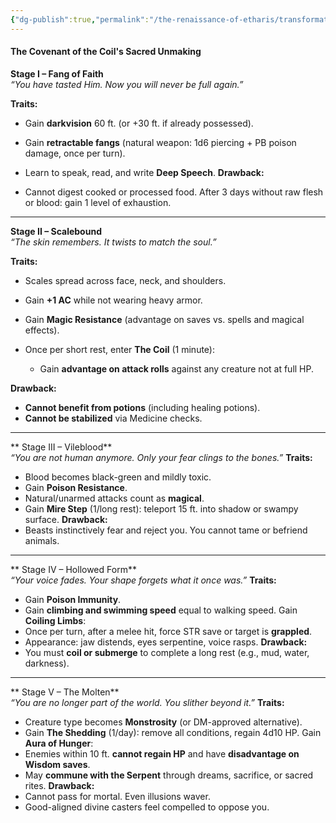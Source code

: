 ```yaml
---
{"dg-publish":true,"permalink":"/the-renaissance-of-etharis/transformation-path/"}
---
```



#### The Covenant of the Coil's Sacred Unmaking
**Stage I – Fang of Faith**  
_“You have tasted Him. Now you will never be full again.”_

**Traits:**

- Gain **darkvision** 60 ft. (or +30 ft. if already possessed).
- Gain **retractable fangs** (natural weapon: 1d6 piercing + PB poison damage, once per turn).
- Learn to speak, read, and write **Deep Speech**.
**Drawback:**

- Cannot digest cooked or processed food. After 3 days without raw flesh or blood: gain 1 level of exhaustion.
---
**Stage II – Scalebound**  
_“The skin remembers. It twists to match the soul.”_

**Traits:**
- Scales spread across face, neck, and shoulders.
- Gain **+1 AC** while not wearing heavy armor.
- Gain **Magic Resistance** (advantage on saves vs. spells and magical effects).

- Once per short rest, enter **The Coil** (1 minute):
	- Gain **advantage on attack rolls** against any creature not at full HP.


**Drawback:**
- **Cannot benefit from potions** (including healing potions).
- **Cannot be stabilized** via Medicine checks.

---
** Stage III – Vileblood**  
_“You are not human anymore. Only your fear clings to the bones.”_
**Traits:**
- Blood becomes black-green and mildly toxic.
- Gain **Poison Resistance**.
- Natural/unarmed attacks count as **magical**.
- Gain **Mire Step** (1/long rest): teleport 15 ft. into shadow or swampy surface.
**Drawback:**
- Beasts instinctively fear and reject you. You cannot tame or befriend animals.


---

** Stage IV – Hollowed Form**  
_“Your voice fades. Your shape forgets what it once was.”_
**Traits:**
- Gain **Poison Immunity**.
- Gain **climbing and swimming speed** equal to walking speed.
Gain **Coiling Limbs**:
- Once per turn, after a melee hit, force STR save or target is **grappled**.
- Appearance: jaw distends, eyes serpentine, voice rasps.
**Drawback:**
- You must **coil or submerge** to complete a long rest (e.g., mud, water, darkness).
---
** Stage V – The Molten**  
_“You are no longer part of the world. You slither beyond it.”_
**Traits:**
- Creature type becomes **Monstrosity** (or DM-approved alternative).
- Gain **The Shedding** (1/day): remove all conditions, regain 4d10 HP.
 Gain **Aura of Hunger**:
- Enemies within 10 ft. **cannot regain HP** and have **disadvantage on Wisdom saves**.
- May **commune with the Serpent** through dreams, sacrifice, or sacred rites.
**Drawback:**
- Cannot pass for mortal. Even illusions waver.
- Good-aligned divine casters feel compelled to oppose you.